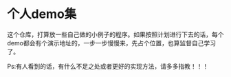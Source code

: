 # 个人demo集

这个仓库，打算放一些自己做的小例子的程序。如果按照计划进行下去的话，每个demo都会有个演示地址的，一步一步慢慢来，先占个位置，也算监督自己学习了。

Ps:有人看到的话，有什么不足之处或者更好的实现方法，请多多指教！！！